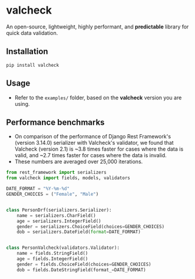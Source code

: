 # valcheck
An open-source, lightweight, highly performant, and **predictable** library for quick data validation.

## Installation
```
pip install valcheck
```

## Usage
- Refer to the `examples/` folder, based on the **valcheck** version you are using.

## Performance benchmarks
- On comparison of the performance of Django Rest Framework's (version 3.14.0) serializer with Valcheck's
validator, we found that Valcheck (version 2.1) is ~3.8 times faster for cases where the data is
valid, and ~2.7 times faster for cases where the data is invalid.
- These numbers are averaged over 25,000 iterations.

```python
from rest_framework import serializers
from valcheck import fields, models, validators

DATE_FORMAT = "%Y-%m-%d"
GENDER_CHOICES = ("Female", "Male")


class PersonDrf(serializers.Serializer):
    name = serializers.CharField()
    age = serializers.IntegerField()
    gender = serializers.ChoiceField(choices=GENDER_CHOICES)
    dob = serializers.DateField(format=DATE_FORMAT)


class PersonValcheck(validators.Validator):
    name = fields.StringField()
    age = fields.IntegerField()
    gender = fields.ChoiceField(choices=GENDER_CHOICES)
    dob = fields.DateStringField(format_=DATE_FORMAT)
```
